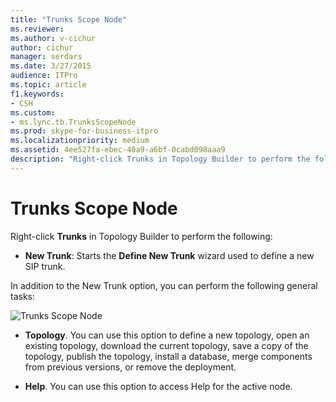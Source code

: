 ```yaml
---
title: "Trunks Scope Node"
ms.reviewer: 
ms.author: v-cichur
author: cichur
manager: serdars
ms.date: 3/27/2015
audience: ITPro
ms.topic: article
f1.keywords:
- CSH
ms.custom:
- ms.lync.tb.TrunksScopeNode
ms.prod: skype-for-business-itpro
ms.localizationpriority: medium
ms.assetid: 4ee527fa-ebec-40a9-a6bf-0cabd098aaa9
description: "Right-click Trunks in Topology Builder to perform the following:"
---
```


# Trunks Scope Node
 
Right-click **Trunks** in Topology Builder to perform the following:
  
- **New Trunk**: Starts the **Define New Trunk** wizard used to define a new SIP trunk.
    
In addition to the New Trunk option, you can perform the following general tasks:
  
![Trunks Scope Node](../../media/Trunks_Scope_Node.jpg)
  
- **Topology**. You can use this option to define a new topology, open an existing topology, download the current topology, save a copy of the topology, publish the topology, install a database, merge components from previous versions, or remove the deployment.
    
- **Help**. You can use this option to access Help for the active node.
    

